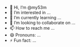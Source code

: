 - 👋 Hi, I’m @my53m
- 👀 I’m interested in ...
- 🌱 I’m currently learning ...
- 💞️ I’m looking to collaborate on ...
- 📫 How to reach me ...
- 😄 Pronouns: ...
- ⚡ Fun fact: ...

<!---
my53m/my53m is a ✨ special ✨ repository because its `README.md` (this file) appears on your GitHub profile.
You can click the Preview link to take a look at your changes.
--->

